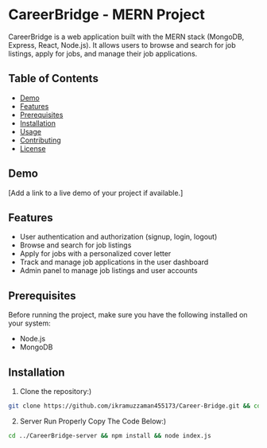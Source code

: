 # CareerBridge - MERN Project

<!-- ![CareerBridge](./path/to/your/logo.png) -->

CareerBridge is a web application built with the MERN stack (MongoDB, Express, React, Node.js). It allows users to browse and search for job listings, apply for jobs, and manage their job applications.

## Table of Contents

- [Demo](#demo)
- [Features](#features)
- [Prerequisites](#prerequisites)
- [Installation](#installation)
- [Usage](#usage)
- [Contributing](#contributing)
- [License](#license)

## Demo

[Add a link to a live demo of your project if available.]

## Features

- User authentication and authorization (signup, login, logout)
- Browse and search for job listings
- Apply for jobs with a personalized cover letter
- Track and manage job applications in the user dashboard
- Admin panel to manage job listings and user accounts

## Prerequisites

Before running the project, make sure you have the following installed on your system:

- Node.js
- MongoDB

## Installation

1. Clone the repository:)


```bash
git clone https://github.com/ikramuzzaman455173/Career-Bridge.git && cd Career-Bridge/CareerBridge-client && npm install && npm run dev
```

2. Server Run Properly Copy The Code Below:)


```bash
cd ../CareerBridge-server && npm install && node index.js
```